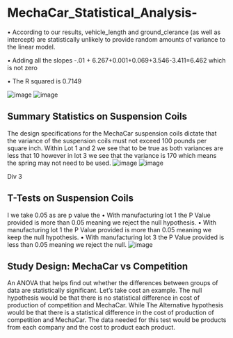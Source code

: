 # MechaCar_Statistical_Analysis-
•	According to our results, vehicle_length and ground_clerance (as well as intercept) are statistically unlikely to provide random amounts of variance to the linear model.

•	Adding all the slopes
-.01 + 6.267+0.001+0.069+3.546-3.411=6.462 which is not zero

•	The R squared is 0.7149

![image](https://user-images.githubusercontent.com/103130997/182990608-0f3eb588-1cba-4572-8a20-a6df16d89e3d.png)
![image](https://user-images.githubusercontent.com/103130997/182990662-3baccaa9-68ba-4f09-921f-82d1f9a26900.png)

## Summary Statistics on Suspension Coils
The design specifications for the MechaCar suspension coils dictate that the variance of the suspension coils must not exceed 100 pounds per square inch. Within Lot 1 and 2 we see that to be true as both variances are less that 10 however in lot 3 we see that the variance is 170 which means the spring may not need to be used.
![image](https://user-images.githubusercontent.com/103130997/182990410-610f8e06-b39a-4523-9e04-0ba416680643.png)
![image](https://user-images.githubusercontent.com/103130997/182990448-20bf65d9-993c-46df-b9c4-3f8b37ce4028.png)

Div 3
## T-Tests on Suspension Coils
I we take 0.05 as are p value the 
•	With manufacturing lot 1 the P Value provided is more than 0.05 meaning we reject the null hypothesis. 
•	With manufacturing lot 1 the P Value provided is more than 0.05 meaning  we keep the null hypothesis. 
•	With manufacturing lot 3 the P Value provided is less than 0.05 meaning  we reject  the null.
![image](https://user-images.githubusercontent.com/103130997/182989614-03202012-1c9f-495f-b8ff-dd597065af8d.png)

 
## Study Design: MechaCar vs Competition
An ANOVA that helps find out whether the differences between groups of data are statistically significant. Let’s take cost an example. The null hypothesis would be that there is no statistical difference in cost of production of competition and MechaCar. While The Alternative hypothesis would be that there is a statistical difference in the cost of production of competition and MechaCar. The data needed for this test would be products from each company and the cost to product each product.




